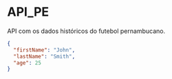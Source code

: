 # API_PE
API com os dados históricos do futebol pernambucano.


```json
{
  "firstName": "John",
  "lastName": "Smith",
  "age": 25
}
```
